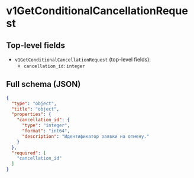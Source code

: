 # v1GetConditionalCancellationRequest

## Top-level fields
- `v1GetConditionalCancellationRequest` (top-level fields):
  - `cancellation_id`: `integer`

## Full schema (JSON)
```json
{
  "type": "object",
  "title": "object",
  "properties": {
    "cancellation_id": {
      "type": "integer",
      "format": "int64",
      "description": "Идентификатор заявки на отмену."
    }
  },
  "required": [
    "cancellation_id"
  ]
}
```
